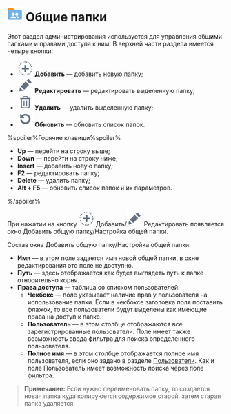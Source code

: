 # ![Общие папки](../images/icons/admin_18/admin_default-03.svg) Общие папки

Этот раздел администрирования используется для управления общими папками и правами доступа к ним. В верхней части раздела имеется четыре кнопки:

* ![Добавить](../images/icons/toolbar-controls_18x18/toolbar-controls_18x18_plus_default.svg) **Добавить** — добавить новую папку;
* ![Редактировать](../images/icons/toolbar-controls_18x18/toolbar-controls_18x18_edit_default.svg) **Редактировать** — редактировать выделенную папку;
* ![Удалить](../images/icons/toolbar-controls_18x18/toolbar-controls_18x18_delete_default.svg) **Удалить** — удалить выделенную папку;
* ![Обновить](../images/icons/toolbar-controls_18x18/toolbar-controls_18x18_refresh_default.svg) **Обновить** — обновить список папок.

%spoiler%Горячие клавиши%spoiler%

* **Up** — перейти на строку выше;
* **Down** — перейти на строку ниже;
* **Insert** — добавить новую папку;
* **F2** — редактировать папку;
* **Delete** — удалить папку;
* **Alt + F5** — обновить список папок и их параметров.

%/spoiler%

При нажатии на кнопку ![Добавить](../images/icons/toolbar-controls_18x18/toolbar-controls_18x18_plus_default.svg) Добавить/![Редактировать](../images/icons/toolbar-controls_18x18/toolbar-controls_18x18_edit_default.svg) Редактировать появляется окно Добавить общую папку/Настройка общей папки.

Состав окна Добавить общую папку/Настройка общей папки:

* **Имя** — в этом поле задается имя новой общей папки, в окне редактирования это поле не доступно.
* **Путь** — здесь отображается как будет выглядеть путь к папке относительно корня.
* **Права доступа** — таблица со списком пользователей.
  * **Чекбокс** — поле указывает наличие прав у пользователя на использование папки. Если в чекбоксе заголовка поля поставить флажок, то все пользователи будут выделены как имеющие права на доступ к папке.
  * **Пользователь** — в этом столбце отображаются все зарегистрированные пользователи. Поле имеет также возможность ввода фильтра для поиска определенного пользователя.
  * **Полное имя** — в этом столбце отображается полное имя пользователя, если оно задано в разделе [Пользователи](./users.md). Как и поле Пользователь имеет возможность поиска через поле фильтра.

> **Примечание:** Если нужно переименовать папку, то создается новая папка куда копируюется содержимое старой, затем старая папка удаляется.
